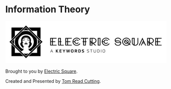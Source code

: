 # Information Theory

[![The logo of Electric Square Ltd.](img/ES-logo-and-wordmark.jpg)](https://www.electricsquare.com/)

Brought to you by [Electric Square](https://www.electricsquare.com/).

Created and Presented by [Tom Read Cutting](https://moosichu.com).

<!-- <a href="https://www.youtube.com/watch?feature=player_embedded&v=OWJnDZCjX8I" target="_blank"><img src="https://img.youtube.com/vi/OWJnDZCjX8I/0.jpg" alt="A brief and quick history of chip design Video" width="240" height="180" /></a> -->


<!-- TODO: Description:



# [Presentation](https://electricsquare.github.io/information-theory) -->

